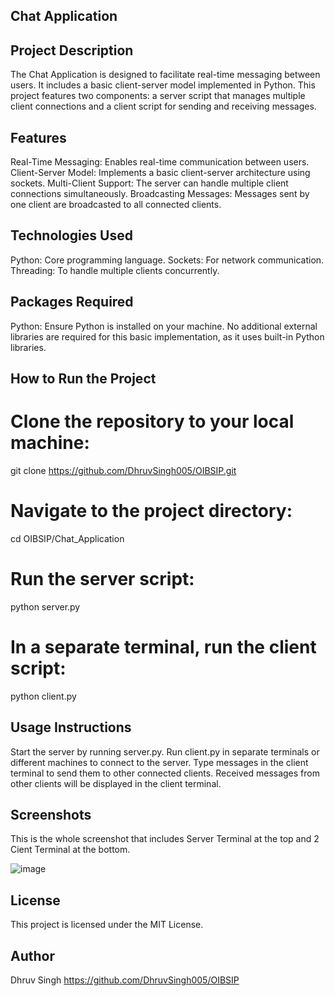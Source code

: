 ## Chat Application

## Project Description

The Chat Application is designed to facilitate real-time messaging between users. It includes a basic client-server model implemented in Python. This project features two components: a server script that manages multiple client connections and a client script for sending and receiving messages.

## Features

Real-Time Messaging: Enables real-time communication between users.
Client-Server Model: Implements a basic client-server architecture using sockets.
Multi-Client Support: The server can handle multiple client connections simultaneously.
Broadcasting Messages: Messages sent by one client are broadcasted to all connected clients.

## Technologies Used

Python: Core programming language.
Sockets: For network communication.
Threading: To handle multiple clients concurrently.

## Packages Required

Python: Ensure Python is installed on your machine.
No additional external libraries are required for this basic implementation, as it uses built-in Python libraries.

## How to Run the Project

# Clone the repository to your local machine:

git clone https://github.com/DhruvSingh005/OIBSIP.git

# Navigate to the project directory:

cd OIBSIP/Chat_Application

# Run the server script:

python server.py

# In a separate terminal, run the client script:

python client.py

## Usage Instructions

Start the server by running server.py.
Run client.py in separate terminals or different machines to connect to the server.
Type messages in the client terminal to send them to other connected clients.
Received messages from other clients will be displayed in the client terminal.

## Screenshots

This is the whole screenshot that includes Server Terminal at the top and 2 Cient Terminal at the bottom.

![image](https://github.com/user-attachments/assets/ca41506b-edde-4fb0-93e6-42552232f55f)

## License

This project is licensed under the MIT License.

## Author

Dhruv Singh
https://github.com/DhruvSingh005/OIBSIP
